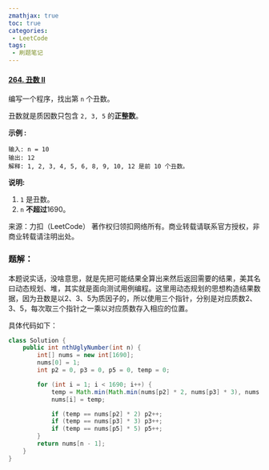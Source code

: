 ```yaml
---
zmathjax: true
toc: true
categories:
 - LeetCode
tags:
 - 刷题笔记
---
```


#### [264. 丑数 II](https://leetcode-cn.com/problems/ugly-number-ii/)

编写一个程序，找出第 `n` 个丑数。

丑数就是质因数只包含 `2, 3, 5` 的**正整数**。

<!--more-->

**示例 :**

```
输入: n = 10
输出: 12
解释: 1, 2, 3, 4, 5, 6, 8, 9, 10, 12 是前 10 个丑数。
```

**说明:** 

1.  `1` 是丑数。
2.  `n` **不超过**1690。

来源：力扣（LeetCode）
著作权归领扣网络所有。商业转载请联系官方授权，非商业转载请注明出处。

### 题解：

本题说实话，没啥意思，就是先把可能结果全算出来然后返回需要的结果，美其名曰动态规划、堆，其实就是面向测试用例编程。这里用动态规划的思想构造结果数据，因为丑数是以2、3、5为质因子的，所以使用三个指针，分别是对应质数2、3、5，每次取三个指针之一乘以对应质数存入相应的位置。

具体代码如下：

```java
class Solution {
    public int nthUglyNumber(int n) {
        int[] nums = new int[1690];
        nums[0] = 1;
        int p2 = 0, p3 = 0, p5 = 0, temp = 0;

        for (int i = 1; i < 1690; i++) {
            temp = Math.min(Math.min(nums[p2] * 2, nums[p3] * 3), nums[p5] * 5);
            nums[i] = temp;

            if (temp == nums[p2] * 2) p2++;
            if (temp == nums[p3] * 3) p3++;
            if (temp == nums[p5] * 5) p5++;
        }
        return nums[n - 1];
    }
}
```

